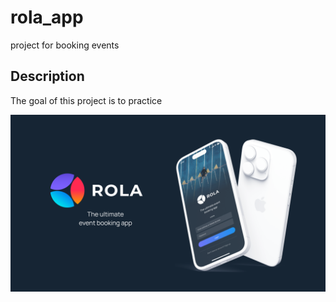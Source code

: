 # rola_app

project for booking events

## Description

The goal of this project is to practice

<div align="center">
  <img src="assets\github_cover\cover.png">
</div>
